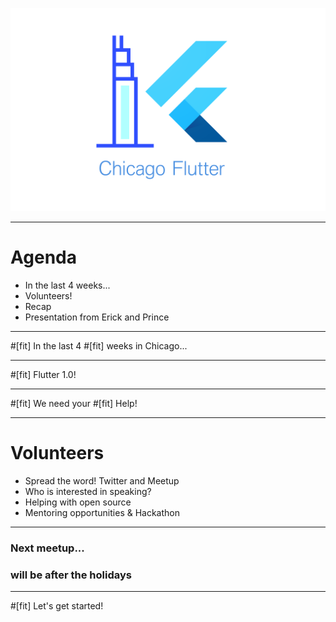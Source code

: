 ![Chicago Flutter Meetup](./banner.png)

---

# Agenda

* In the last 4 weeks...
* Volunteers!
* Recap
* Presentation from Erick and Prince

---

#[fit] In the last 4 
#[fit] weeks in Chicago...

---

#[fit] Flutter 1.0!

---

#[fit] We need your
#[fit] Help!

---

# Volunteers

* Spread the word! Twitter and Meetup
* Who is interested in speaking?
* Helping with open source
* Mentoring opportunities & Hackathon

---

### Next meetup...

### will be after the holidays

---

#[fit] Let's get started!